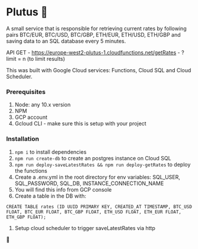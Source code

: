 # Plutus 🚀

A small service that is responsible for retrieving current rates by following pairs BTC/EUR, BTC/USD, BTC/GBP, ETH/EUR, ETH/USD, ETH/GBP and saving data to an SQL database every 5 minutes.

API GET - https://europe-west2-plutus-1.cloudfunctions.net/getRates - ? limit = n (to limit results)

This was built with Google Cloud services: Functions, Cloud SQL and Cloud Scheduler. 

### Prerequisites

1. Node: any 10.x version
1. NPM
1. GCP account
1. Gcloud CLI - make sure this is setup with your project

### Installation

1. `npm i` to install dependencies
1. `npm run create-db` to create an postgres instance on Cloud SQL
1. `npm run deploy-saveLatestRates && npm run deploy-getRates` to deploy the functions
1. Create a .env.yml in the root directory for env variables: SQL_USER, SQL_PASSWORD, SQL_DB, INSTANCE_CONNECTION_NAME
1. You will find this info from GCP console
1. Create a table in the DB with: 

`CREATE TABLE rates (ID UUID PRIMARY KEY, CREATED_AT TIMESTAMP, BTC_USD FLOAT, BTC_EUR FLOAT,
 BTC_GBP FLOAT, ETH_USD FLOAT, ETH_EUR FLOAT, ETH_GBP FLOAT);`
1. Setup cloud scheduler to trigger saveLatestRates via http

🧨
